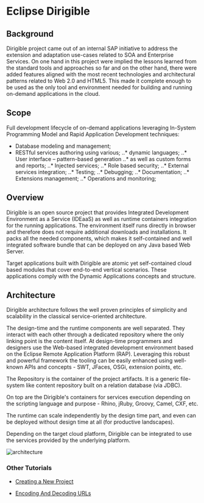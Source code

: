 # **Eclipse Dirigible**


## **Background**

Dirigible project came out of an internal SAP initiative to address the extension and adaptation use-cases related to SOA and Enterprise Services. On one hand in this project were implied the lessons learned from the standard tools and approaches so far and on the other hand, there were added features aligned with the most recent technologies and architectural patterns related to Web 2.0 and HTML5. This made it complete enough to be used as the only tool and environment needed for building and running on-demand applications in the cloud.

## **Scope** 

Full development lifecycle of on-demand applications leveraging In-System Programming Model and Rapid Application Development techniques:

* Database modeling and management;
* RESTful services authoring using various; ..* dynamic languages;
..* User interface – pattern-based generation ..* as well as custom forms and reports;
..* Injected services;
..* Role based security;
..* External services integration;
..* Testing;
..* Debugging;
..* Documentation;
..* Extensions management;
..* Operations and monitoring;

## **Overview**

Dirigible is an open source project that provides Integrated Development Environment as a Service (IDEaaS) as well as runtime containers integration for the running applications. The environment itself runs directly in browser and therefore does not require additional downloads and installations. It packs all the needed components, which makes it self-contained and well integrated software bundle that can be deployed on any Java based Web Server.

Target applications built with Dirigible are atomic yet self-contained cloud based modules that cover end-to-end vertical scenarios. These applications comply with the Dynamic Applications concepts and structure.


## **Architecture**

Dirigible architecture follows the well proven principles of simplicity and scalability in the classical service-oriented architecture.

The design-time and the runtime components are well separated. They interact with each other through a dedicated repository where the only linking point is the content itself. At design-time programmers and designers use the Web-based integrated development environment based on the Eclipse Remote Application Platform (RAP). Leveraging this robust and powerful framework the tooling can be easily enhanced using well-known APIs and concepts - SWT, JFaces, OSGi, extension points, etc.

The Repository is the container of the project artifacts. It is a generic file-system like content repository built on a relation database (via JDBC).

On top are the Dirigible's containers for services execution depending on the scripting language and purpose - Rhino, jRuby, Groovy, Camel, CXF, etc.

The runtime can scale independently by the design time part, and even can be deployed without design time at all (for productive landscapes).

Depending on the target cloud platform, Dirigible can be integrated to use the services provided by the underlying platform.

![architecture](http://www.dirigible.io/help/images/architecture.png)


### **Other Tutorials** 
* [Creating a New Project ](2CreatingNewProject.md)

* [Encoding And Decoding URLs](3EncodingAndDecodingURLs.md)
